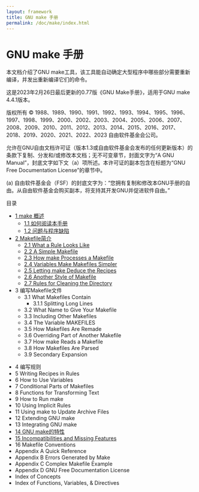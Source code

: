 ```yaml
---
layout: framework
title: GNU make 手册
permalink: /doc/make/index.html
---
```


# GNU make 手册

本文档介绍了GNU make工具，该工具能自动确定大型程序中哪些部分需要重新编译，并发出重新编译它们的命令。

这是2023年2月26日最后更新的0.77版《GNU Make手册》，适用于GNU make 4.4.1版本。

版权所有 © 1988、1989、1990、1991、1992、1993、1994、1995、1996、1997、1998、1999、2000、2002、2003、2004、2005、2006、2007、2008、2009、2010、2011、2012、2013、2014、2015、2016、2017、2018、2019、2020、2021、2022、2023 自由软件基金会公司。

允许在GNU自由文档许可证（版本1.3或自由软件基金会发布的任何更新版本）的条款下复制、分发和/或修改本文档；无不可变章节，封面文字为“A GNU Manual”，封底文字如下文（a）项所述。本许可证的副本包含在标题为“GNU Free Documentation License”的章节中。

(a) 自由软件基金会（FSF）的封底文字为：“您拥有复制和修改本GNU手册的自由。从自由软件基金会购买副本，将支持其开发GNU并促进软件自由。”

目录

- [1 make 概述](ch01-00-overview-of-make.html)
  - [1.1 如何阅读本手册](ch01-01-reading.html)
  - [1.2 问题与程序缺陷](ch01-02-bugs.html)
- [2 Makefile简介](ch02-00-an-introduction-to-makefiles.html)
  - [2.1 What a Rule Looks Like](ch02-01-rule-introduction.html)
  - [2.2 A Simple Makefile](ch02-02-simple-makefile.html)
  - [2.3 How make Processes a Makefile](ch02-03-how-make-works.html)
  - [2.4 Variables Make Makefiles Simpler](ch02-04-variables-simplify.html)
  - [2.5 Letting make Deduce the Recipes](ch02-05-make-deduces.html)
  - [2.6 Another Style of Makefile](ch02-06-combine-by-prerequisite.html)
  - [2.7 Rules for Cleaning the Directory](ch02-07-cheanup.html)
- 3 编写Makefile文件
  - 3.1 What Makefiles Contain
    - 3.1.1 Splitting Long Lines
  - 3.2 What Name to Give Your Makefile
  - 3.3 Including Other Makefiles
  - 3.4 The Variable MAKEFILES
  - 3.5 How Makefiles Are Remade
  - 3.6 Overriding Part of Another Makefile
  - 3.7 How make Reads a Makefile
  - 3.8 How Makefiles Are Parsed
  - 3.9 Secondary Expansion
* 4 编写规则
* 5 Writing Recipes in Rules
* 6 How to Use Variables
* 7 Conditional Parts of Makefiles
* 8 Functions for Transforming Text
* 9 How to Run make
* 10 Using Implicit Rules
* 11 Using make to Update Archive Files
* 12 Extending GNU make
* 13 Integrating GNU make
* [14 GNU make的特性](ch14-00-features-of-gnu-make.html)
* [15 Incompatibilities and Missing Features](ch15-00-incompatibilities-and-missing-features.html)
* 16 Makefile Conventions
* Appendix A Quick Reference
* Appendix B Errors Generated by Make
* Appendix C Complex Makefile Example
* Appendix D GNU Free Documentation License
* Index of Concepts
* Index of Functions, Variables, & Directives